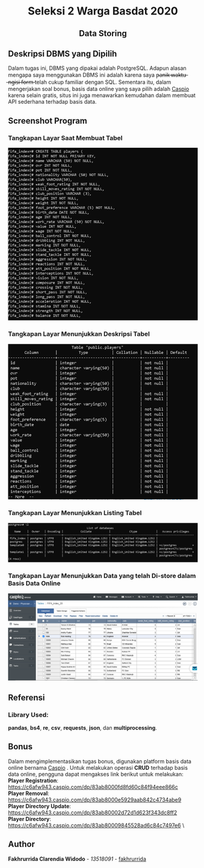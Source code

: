 <h1 align="center">
  Seleksi 2 Warga Basdat 2020
  <br>
</h1>

<h2 align="center">
  Data Storing
  <br>
</h2>

## Deskripsi DBMS yang Dipilih
Dalam tugas ini, DBMS yang dipakai adalah PostgreSQL. Adapun alasan mengapa saya menggunakan DBMS ini adalah karena saya p̶a̶n̶i̶k̶ ̶w̶a̶k̶t̶u̶ ̶n̶g̶i̶s̶i̶ ̶f̶o̶r̶m̶  telah cukup familiar dengan SQL. Sementara itu, dalam mengerjakan soal bonus, basis data online yang saya pilih adalah [Caspio](https://www.caspio.com/) karena selain gratis, situs ini juga menawarkan kemudahan dalam membuat API sederhana terhadap basis data.

## Screenshot Program
### Tangkapan Layar Saat Membuat Tabel
![Tangkapan Layar Saat Membuat Tabel](https://github.com/fakhrurrida/Seleksi-2020-Tugas-2/blob/master/screenshots/creating_players_table.PNG?raw=true "Create Table Snippet")
### Tangkapan Layar Menunjukkan Deskripsi Tabel
![Tangkapan Layar Menunjukkan Deskripsi Tabel](https://github.com/fakhrurrida/Seleksi-2020-Tugas-2/blob/master/screenshots/D%20from%20postgres.PNG?raw=true "Describe Snippet")
### Tangkapan Layar Menunjukkan Listing Tabel
![Tangkapan Layar Menunjukkan Listing Tabel](https://github.com/fakhrurrida/Seleksi-2020-Tugas-2/blob/master/screenshots/L%20from%20postgres.PNG?raw=true "List Snippet")
### Tangkapan Layar Menunjukkan Data yang telah Di-store dalam Basis Data Online
![Tangkapan Layar Menunjukkan Data yang telah Di-store dalam Basis Data Online](https://github.com/fakhrurrida/Seleksi-2020-Tugas-2/blob/master/screenshots/Caspio_Snippet.PNG?raw=true "Caspio Snippet")

## Referensi
### Library Used:
__pandas__, __bs4__, __re__, __csv__, __requests__, __json__, dan __multiprocessing__.

## Bonus
Dalam mengimplementasikan tugas bonus, digunakan platform basis data online bernama [Caspio](https://www.caspio.com/) . Untuk melakukan operasi **CRUD** terhadap basis data online, pengguna dapat mengakses link berikut untuk melakukan: \
**Player Registration**: https://c6afw943.caspio.com/dp/83ab8000fd8fd60c84f94eee866c \
**Player Removal**: https://c6afw943.caspio.com/dp/83ab8000e5929aab842c4734abe9 \
**Player Directory Update**: https://c6afw943.caspio.com/dp/83ab80002d72d1d623f343dc8ff2 \
**Player Directory**: https://c6afw943.caspio.com/dp/83ab80009845528ad6c84c7497e6 \

## Author 
**Fakhrurrida Clarendia Widodo** - *13518091* - [fakhrurrida](https://github.com/fakhrurrida)